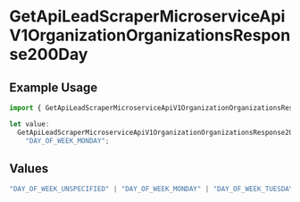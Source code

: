 # GetApiLeadScraperMicroserviceApiV1OrganizationOrganizationsResponse200Day

## Example Usage

```typescript
import { GetApiLeadScraperMicroserviceApiV1OrganizationOrganizationsResponse200Day } from "oppulence-backend-sdk/models/operations";

let value:
  GetApiLeadScraperMicroserviceApiV1OrganizationOrganizationsResponse200Day =
    "DAY_OF_WEEK_MONDAY";
```

## Values

```typescript
"DAY_OF_WEEK_UNSPECIFIED" | "DAY_OF_WEEK_MONDAY" | "DAY_OF_WEEK_TUESDAY" | "DAY_OF_WEEK_WEDNESDAY" | "DAY_OF_WEEK_THURSDAY" | "DAY_OF_WEEK_FRIDAY" | "DAY_OF_WEEK_SATURDAY" | "DAY_OF_WEEK_SUNDAY"
```